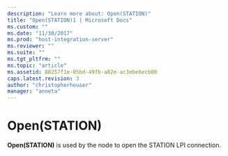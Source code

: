 ```yaml
---
description: "Learn more about: Open(STATION)"
title: "Open(STATION)1 | Microsoft Docs"
ms.custom: ""
ms.date: "11/30/2017"
ms.prod: "host-integration-server"
ms.reviewer: ""
ms.suite: ""
ms.tgt_pltfrm: ""
ms.topic: "article"
ms.assetid: 88257f1e-05bd-49fb-a82e-ac3ebe6ecb00
caps.latest.revision: 3
author: "christopherhouser"
manager: "anneta"
---
```

# Open(STATION)
**Open(STATION)** is used by the node to open the STATION LPI connection.
